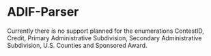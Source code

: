 # ADIF-Parser

Currently there is no support planned for the enumerations ContestID, Credit, Primary Administrative Subdivision, Secondary Administrative Subdivision, U.S. Counties and Sponsored Award.
